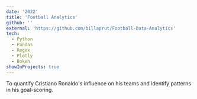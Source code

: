 ```yaml
---
date: '2022'
title: 'Football Analytics'
github: ''
external: 'https://github.com/billaprut/Football-Data-Analytics'
tech:
  - Python
  - Pandas
  - Regex
  - Plotly
  - Bokeh
showInProjects: true
---
```


To quantify Cristiano Ronaldo's influence on his teams and identify patterns in his goal-scoring.

